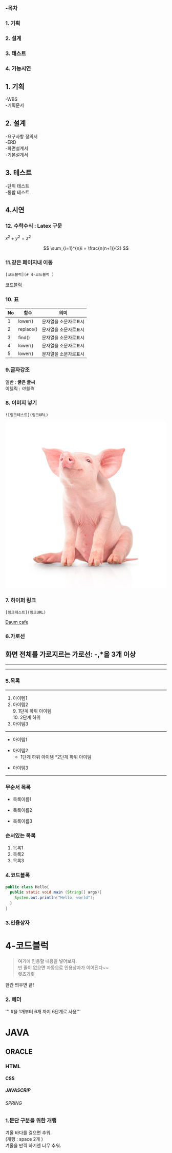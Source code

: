### -목차  
### 1. 기획  
### 2. 설계  
### 3. 테스트  
### 4. 기능시연  

## 1. 기획  
-WBS  
-기획문서  
 
## 2. 설계  
-요구사항 정의서  
-ERD  
-화면설계서  
-기본설계서  
   
## 3. 테스트    
-단위 테스트  
-통합 테스트  

## 4.시연  

### 12. 수학수식 : Latex 구문
$x^2 + y^2 = z^2$  

$$
\sum_{i=1}^{n}i = \frac{n(n+1)}{2}
$$


### 11.같은 페이지내 이동
```
[코드블럭](# 4-코드블럭 )
```
[코드블럭](#4-코드블럭)

### 10. 표  
| No | 함수 | 의미 |
|----|------|------|
|1|lower()|문자열을 소문자로표시|
|2|replace()|문자열을 소문자로표시|
|3|find()|문자열을 소문자로표시|
|4|lower()|문자열을 소문자로표시|
|5|lower()|문자열을 소문자로표시|

### 9.글자강조
일반 : **굵은 글씨**  
이텔릭 : *이텔릭*  


### 8. 이미지 넣기
```
![링크테스트](링크URL)
```
![window 귀여운 우리 핑크돼지](https://github.com/SeongUkS2/markdown20240125/blob/main/img/istockphoto-1330979521-612x612.jpg)
### 7. 하이퍼 링크
```
[링크테스트](링크URL)
```
[Daum cafe](https://cafe.daum.net/pcwk/bTXq/45)

### 6.가로선
화면 전체를 가로지르는 가로선: -,*을 3개 이상
---
***
----

### 5.목록
---
1. 아이템1
2. 아이템2  
   9. 1단계 하위 아이템  
       10. 2단계 하위
3. 아이템3
    
---  
- 아이템1
+ 아이템2
  - 1단계 하위 아이템
    *2단계 하위 아이템
* 아이템3
---
### 무순서 목록
* 목록이름1  
- 목록이름2
+ 목록이름3

### 순서있는 목록
1. 목록1
2. 목록2
3. 목록3

### 4.코드블록
```JAVA  
public class Hello{
  public static void main (String[] args){
    System.out.println("Hello, world");
  }
}  
```
### 3.인용상자
# 4-코드블럭  
>여기에 인용할 내용을 넣어보자.  
>빈 줄이 없으면 자동으로 인용상자가 이어진다~~   
렛츠기릿

한칸 띄우면 끝!

### 2. 헤더  
''' #을 1개부터 6개 까지 6단계로 사용'''  
# JAVA
## ORACLE
### HTML
#### CSS
##### JAVASCRIP
###### SPRING

### 1.문단 구분을 위한 개행
겨울 바다를 걸으면 추워.  
(개행 : space 2개 )  
겨울을 만끽 하기엔 너무 추워.
